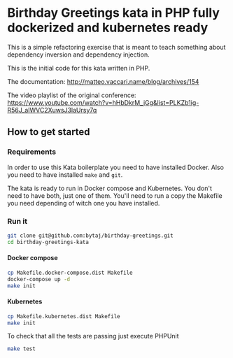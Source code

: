 # Birthday Greetings kata in PHP fully dockerized and kubernetes ready

This is a simple refactoring exercise that is meant to teach something about dependency inversion and dependency injection.

This is the initial code for this kata written in PHP.

The documentation: http://matteo.vaccari.name/blog/archives/154

The video playlist of the original conference: https://www.youtube.com/watch?v=hHbDkrM_jGg&list=PLKZb1ig-R56J_aIWVC2XuwsJ3laUrsy7q

## How to get started

### Requirements

In order to use this Kata boilerplate you need to have installed Docker. Also you need to have installed `make` and `git`.

The kata is ready to run in Docker compose and Kubernetes. You don't need to have both, just one of them. You'll need to run a copy the Makefile you need depending of witch one you have installed.


### Run it

```bash
git clone git@github.com:bytaj/birthday-greetings.git
cd birthday-greetings-kata
```

#### Docker compose

```bash
cp Makefile.docker-compose.dist Makefile
docker-compose up -d
make init
```

#### Kubernetes

```bash
cp Makefile.kubernetes.dist Makefile
make init
```

To check that all the tests are passing just execute PHPUnit

```bash
make test
```